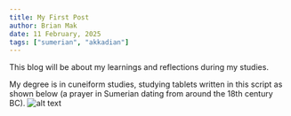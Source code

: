 ```yaml
---
title: My First Post
author: Brian Mak
date: 11 February, 2025
tags: ["sumerian", "akkadian"]
---
```


This blog will be about my learnings and reflections during my studies. 

My degree is in cuneiform studies, studying tablets written in this script as shown below (a prayer in Sumerian dating from around the 18th century BC).
![alt text](https://media.britishmuseum.org/media/Repository/Documents/2022_12/15_13/1b12e2ee_c364_4e96_bd99_af6c00e6435a/mid_wct73501obv.jpg)



